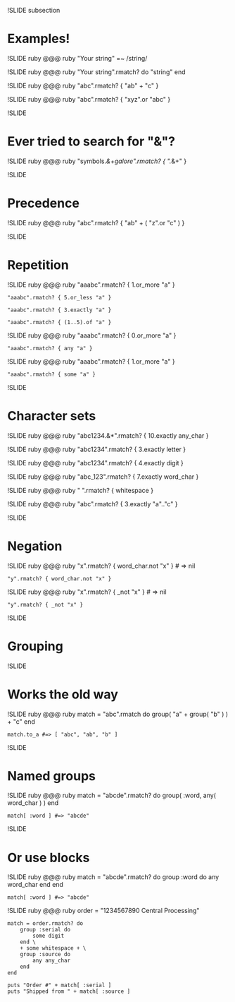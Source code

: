 !SLIDE subsection
# Examples! #

!SLIDE ruby
    @@@ ruby
    "Your string" =~ /string/

!SLIDE ruby
    @@@ ruby
    "Your string".rmatch? do "string" end

!SLIDE ruby
    @@@ ruby
    "abc".rmatch? { "ab" + "c" }

!SLIDE ruby
    @@@ ruby
    "abc".rmatch? { "xyz".or "abc" }

!SLIDE
# Ever tried to search for "&"? #

!SLIDE ruby
    @@@ ruby
    "symbols.*&+galore".rmatch? { ".*&+" }

!SLIDE
# Precedence #

!SLIDE ruby
    @@@ ruby
    "abc".rmatch? { "ab" + ( "z".or "c" ) }

!SLIDE
# Repetition #

!SLIDE ruby
    @@@ ruby
    "aaabc".rmatch? { 1.or_more "a" }

    "aaabc".rmatch? { 5.or_less "a" }

    "aaabc".rmatch? { 3.exactly "a" }

    "aaabc".rmatch? { (1..5).of "a" }

!SLIDE ruby
    @@@ ruby
    "aaabc".rmatch? { 0.or_more "a" }

    "aaabc".rmatch? { any "a" }

!SLIDE ruby
    @@@ ruby
    "aaabc".rmatch? { 1.or_more "a" }

    "aaabc".rmatch? { some "a" }

!SLIDE
# Character sets #

!SLIDE ruby
    @@@ ruby
    "abc1234.&*".rmatch? { 10.exactly any_char }

!SLIDE ruby
    @@@ ruby
    "abc1234".rmatch? { 3.exactly letter }

!SLIDE ruby
    @@@ ruby
    "abc1234".rmatch? { 4.exactly digit }

!SLIDE ruby
    @@@ ruby
    "abc_123".rmatch? { 7.exactly word_char }

!SLIDE ruby
    @@@ ruby
    " ".rmatch? { whitespace }

!SLIDE ruby
    @@@ ruby
    "abc".rmatch? { 3.exactly "a".."c" }

!SLIDE
# Negation #

!SLIDE ruby
    @@@ ruby
    "x".rmatch? { word_char.not "x" } # => nil

    "y".rmatch? { word_char.not "x" }

!SLIDE ruby
    @@@ ruby
    "x".rmatch? { _not "x" } # => nil

    "y".rmatch? { _not "x" }

!SLIDE
# Grouping #

!SLIDE
# Works the old way #

!SLIDE ruby
    @@@ ruby
    match = "abc".rmatch do
        group( "a" + group( "b" ) ) + "c"
    end

    match.to_a #=> [ "abc", "ab", "b" ]

!SLIDE
# Named groups #

!SLIDE ruby
    @@@ ruby
    match = "abcde".rmatch? do
        group( :word, any( word_char ) )
    end

    match[ :word ] #=> "abcde"

!SLIDE
# Or use blocks #

!SLIDE ruby
    @@@ ruby
    match = "abcde".rmatch? do
        group :word do
            any word_char
        end
    end

    match[ :word ] #=> "abcde"

!SLIDE ruby
    @@@ ruby
    order = "1234567890       Central Processing"

    match = order.rmatch? do
        group :serial do
            some digit
        end \
        + some whitespace + \
        group :source do
            any any_char
        end
    end

    puts "Order #" + match[ :serial ]
    puts "Shipped from " + match[ :source ]
